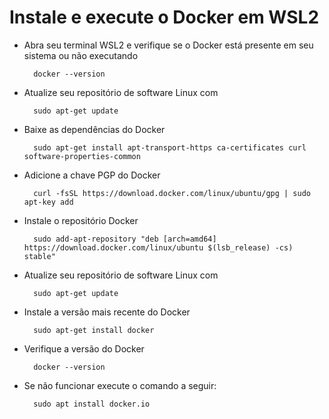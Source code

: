 # Instale e execute o Docker em WSL2

- Abra seu terminal WSL2 e verifique se o Docker está presente em seu sistema ou não executando

        docker --version
        
- Atualize seu repositório de software Linux com

        sudo apt-get update
        
- Baixe as dependências do Docker

        sudo apt-get install apt-transport-https ca-certificates curl software-properties-common
        
- Adicione a chave PGP do Docker

        curl -fsSL https://download.docker.com/linux/ubuntu/gpg | sudo apt-key add
        
- Instale o repositório Docker

        sudo add-apt-repository "deb [arch=amd64] https://download.docker.com/linux/ubuntu $(lsb_release) -cs) stable"
        
- Atualize seu repositório de software Linux com

        sudo apt-get update
        
- Instale a versão mais recente do Docker

        sudo apt-get install docker
        
- Verifique a versão do Docker
  
        docker --version
        
- Se não funcionar execute o comando a seguir:

        sudo apt install docker.io
